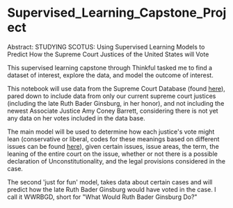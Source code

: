 # Supervised_Learning_Capstone_Project

Abstract:
STUDYING SCOTUS: Using Supervised Learning Models to Predict How the Supreme Court Justices of the United States will Vote

This supervised learning capstone through Thinkful tasked me to find a dataset of interest, explore the data, and model the outcome of interest.

This notebook will use data from the Supreme Court Database (found [here](http://supremecourtdatabase.org/about.php)), pared down to include data from only our current supreme court justices (including the late Ruth Bader Ginsburg, in her honor), and not including the newest Associate Justice Amy Coney Barrett, considering there is not yet any data on her votes included in the data base.

The main model will be used to determine how each justice's vote might lean (conservative or liberal, codes for these meanings based on different issues can be found [here](http://supremecourtdatabase.org/documentation.php?var=decisionDirection)), given certain issues, issue areas, the term, the leaning of the entire court on the issue, whether or not there is a possible declaration of Unconstitutionality, and the legal provisions considered in the case. 

The second 'just for fun' model, takes data about certain cases and will predict how the late Ruth Bader Ginsburg would have voted in the case. I call it WWRBGD, short for "What Would Ruth Bader Ginsburg Do?"
